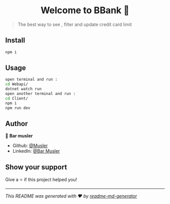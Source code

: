 <h1 align="center">Welcome to BBank 👋</h1>
<p>
</p>

> The best way to see , filter and update credit card limit

## Install

```sh
npm i
```

## Usage

```sh
open terminal and run :
cd Webapi/
dotnet watch run  
open another terminal and run :
cd Client/  
npm i
npm run dev
```

## Author

👤 **Bar musler**

* Github: [@Musler](https://github.com/Musler)
* LinkedIn: [@Bar Musler](https://linkedin.com/in/BarMusler)

## Show your support

Give a ⭐️ if this project helped you!

***
_This README was generated with ❤️ by [readme-md-generator](https://github.com/kefranabg/readme-md-generator)_
